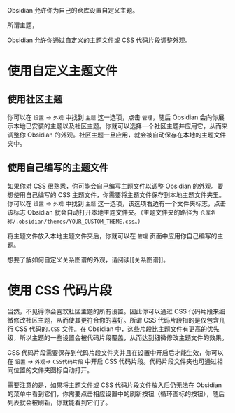 Obsidian 允许你为自己的仓库设置自定义主题。

所谓主题，


Obsidian 允许你通过自定义的主题文件或 CSS 代码片段调整外观。

# 使用自定义主题文件

## 使用社区主题

你可以在 `设置` -> `外观` 中找到 `主题` 这一选项，点击 `管理`，随后 Obsidian 会向你展示本地已安装的主题以及社区主题。你就可以选择一个社区主题并应用它，从而来调整你 Obsidian 的外观。社区主题一旦应用，就会被自动保存在本地的主题文件夹中。

## 使用自己编写的主题文件

如果你对 CSS 很熟悉，你可能会自己编写主题文件以调整 Obsidian 的外观。要想使用自己编写的 CSS 主题文件，你需要将主题文件保存到本地主题文件夹里。你可以在 `设置` -> `外观` 中找到 `主题` 这一选项，该选项右边有一个文件夹标志，点击该标志 Obsidian 就会自动打开本地主题文件夹。（主题文件夹的路径为 `仓库名称/.obsidian/themes/YOUR_CUSTOM_THEME.css`。）

将主题文件放入本地主题文件夹后，你就可以在 `管理` 页面中应用你自己编写的主题。

想要了解如何自定义关系图谱的外观，请阅读[[关系图谱]]。

# 使用 CSS 代码片段

当然，不见得你会喜欢社区主题的所有设置。因此你可以通过 CSS 代码片段来细微修改社区主题，从而使其更符合你的喜好。所谓 CSS 代码片段指的是仅包含几行 CSS 代码的`.CSS` 文件。在 Obsidian 中，这些片段比主题文件有更高的优先级，所以主题的一些设置会被代码片段覆盖，从而达到细微修改主题文件的效果。

CSS 代码片段需要保存到代码片段文件夹并且在设置中开启后才能生效，你可以在 `设置` -> `外观`-> `CSS代码片段` 中开启 CSS 代码片段。代码片段文件夹也可通过相同位置的文件夹图标自动打开。

需要注意的是，如果将主题文件或 CSS 代码片段文件放入后仍无法在 Obsidian 的菜单中看到它们，你需要点击相应设置中的刷新按钮（循环图标的按钮），随后列表就会被刷新，你就能看到它们了。



